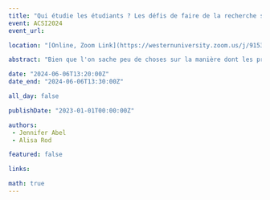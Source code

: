 ```yaml
---
title: "Qui étudie les étudiants ? Les défis de faire de la recherche sur les programmes canadiens en BSI"
event: ACSI2024
event_url: 

location: "[Online, Zoom Link](https://westernuniversity.zoom.us/j/91531028175)"

abstract: "Bien que l'on sache peu de choses sur la manière dont les programmes en BSI préparent les étudiants à des carrières de bibliothécaires universitaires liés aux données, tenter de faire des recherches sur ces programmes présente une série de défis, depuis l'obtention de l'approbation éthique en tant que chercheurs externes jusqu'au contact de participants potentiels et à la constitution d'échantillons de taille suffisante. Dans cet exposé, nous partageons nos expériences à partir d’une approche méthodologique autoethnographique, dans l’espoir que cela aidera d’autres personnes à faire ce type de recherche à l’avenir."

date: "2024-06-06T13:20:00Z"
date_end: "2024-06-06T13:30:00Z"

all_day: false

publishDate: "2023-01-01T00:00:00Z"

authors:
 - Jennifer Abel
 - Alisa Rod

featured: false

links:

math: true
---
```





